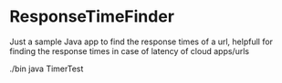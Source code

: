 # ResponseTimeFinder
 

 Just a sample Java app to find the response times of a url, 
 helpfull for finding the response times in case of latency of cloud apps/urls

 ./bin java TimerTest 



